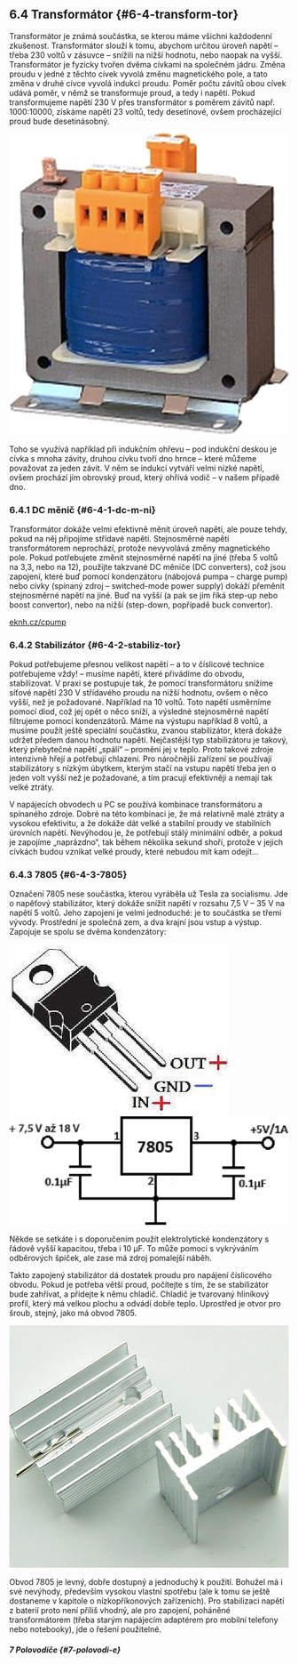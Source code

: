## 6.4 Transformátor {#6-4-transform-tor}

Transformátor je známá součástka, se kterou máme všichni každodenní zkušenost. Transformátor slouží k tomu, abychom určitou úroveň napětí – třeba 230 voltů v zásuvce – snížili na nižší hodnotu, nebo naopak na vyšší. Transformátor je fyzicky tvořen dvěma cívkami na společném jádru. Změna proudu v jedné z těchto cívek vyvolá změnu magnetického pole, a tato změna v druhé cívce vyvolá indukci proudu. Poměr počtu závitů obou cívek udává poměr, v němž se transformuje proud, a tedy i napětí. Pokud transformujeme napětí 230 V přes transformátor s poměrem závitů např. 1000:10000, získáme napětí 23 voltů, tedy desetinové, ovšem procházející proud bude desetinásobný.

![114-1.jpeg](images/00192.jpeg)

Toho se využívá například při indukčním ohřevu – pod indukční deskou je cívka s mnoha závity, druhou cívku tvoří dno hrnce – které můžeme považovat za jeden závit. V něm se indukcí vytváří velmi nízké napětí, ovšem prochází jím obrovský proud, který ohřívá vodič – v našem případě dno.

### 6.4.1 DC měnič {#6-4-1-dc-m-ni}

Transformátor dokáže velmi efektivně měnit úroveň napětí, ale pouze tehdy, pokud na něj připojíme střídavé napětí. Stejnosměrné napětí transformátorem neprochází, protože nevyvolává změny magnetického pole. Pokud potřebujete změnit stejnosměrné napětí na jiné (třeba 5 voltů na 3,3, nebo na 12), použijte takzvané DC měniče (DC converters), což jsou zapojení, které buď pomocí kondenzátoru (nábojová pumpa – charge pump) nebo cívky (spínaný zdroj – switched-mode power supply) dokáží přeměnit stejnosměrné napětí na jiné. Buď na vyšší (a pak se jim říká step-up nebo boost convertor), nebo na nižší (step-down, popřípadě buck convertor).

[eknh.cz/cpump](https://eknh.cz/cpump)

### 6.4.2 Stabilizátor {#6-4-2-stabiliz-tor}

Pokud potřebujeme přesnou velikost napětí – a to v číslicové technice potřebujeme vždy! – musíme napětí, které přivádíme do obvodu, stabilizovat. V praxi se postupuje tak, že pomocí transformátoru snížíme síťové napětí 230 V střídavého proudu na nižší hodnotu, ovšem o něco vyšší, než je požadované. Například na 10 voltů. Toto napětí usměrníme pomocí diod, což jej opět o něco sníží, a výsledné stejnosměrné napětí filtrujeme pomocí kondenzátorů. Máme na výstupu například 8 voltů, a musíme použít ještě speciální součástku, zvanou stabilizátor, která dokáže udržet předem danou hodnotu napětí. Nejčastější typ stabilizátoru je takový, který přebytečné napětí „spálí“ – promění jej v teplo. Proto takové zdroje intenzivně hřejí a potřebují chlazení. Pro náročnější zařízení se používají stabilizátory s nízkým úbytkem, kterým stačí na vstupu napětí třeba jen o jeden volt vyšší než je požadované, a tím pracují efektivněji a nemají tak velké ztráty.

V napájecích obvodech u PC se používá kombinace transformátoru a spínaného zdroje. Dobré na této kombinaci je, že má relativně malé ztráty a vysokou efektivitu, a že dokáže dát velké a stabilní proudy ve stabilních úrovních napětí. Nevýhodou je, že potřebují stálý minimální odběr, a pokud je zapojíme „naprázdno“, tak během několika sekund shoří, protože v jejich cívkách budou vznikat velké proudy, které nebudou mít kam odejít...

### 6.4.3 7805 {#6-4-3-7805}

Označení 7805 nese součástka, kterou vyráběla už Tesla za socialismu. Jde o napěťový stabilizátor, který dokáže snížit napětí v rozsahu 7,5 V – 35 V na napětí 5 voltů. Jeho zapojení je velmi jednoduché: je to součástka se třemi vývody. Prostřední je společná zem, a dva krajní jsou vstup a výstup. Zapojuje se spolu se dvěma kondenzátory:

![115-1_.png](images/000205.png)![115-2.png](images/000216.png)

Někde se setkáte i s doporučením použít elektrolytické kondenzátory s řádově vyšší kapacitou, třeba i 10 µF. To může pomoci s vykrýváním odběrových špiček, ale zase má zdroj pomalejší náběh.

Takto zapojený stabilizátor dá dostatek proudu pro napájení číslicového obvodu. Pokud je potřeba větší proud, počítejte s tím, že se stabilizátor bude zahřívat, a přidejte k němu chladič. Chladič je tvarovaný hliníkový profil, který má velkou plochu a odvádí dobře teplo. Uprostřed je otvor pro šroub, stejný, jako má obvod 7805.

![116-1_.jpeg](images/00230.jpeg)

Obvod 7805 je levný, dobře dostupný a jednoduchý k použití. Bohužel má i své nevýhody, především vysokou vlastní spotřebu (ale k tomu se ještě dostaneme v kapitole o nízkopříkonových zařízeních). Pro stabilizaci napětí z baterií proto není příliš vhodný, ale pro zapojení, poháněné transformátorem (třeba starým napájecím adaptérem pro mobilní telefony nebo notebooky), jde o řešení použitelné.

##### 7 Polovodiče {#7-polovodi-e}